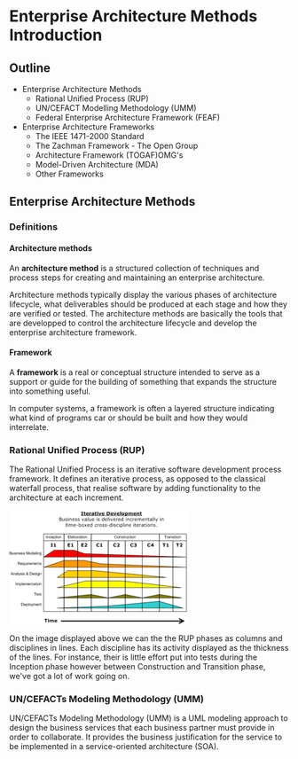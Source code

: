 # Enterprise Architecture Methods Introduction

## Outline

- Enterprise Architecture Methods
  - Rational Unified Process (RUP)
  - UN/CEFACT Modelling Methodology (UMM)
  - Federal Enterprise Architecture Framework (FEAF)
- Enterprise Architecture Frameworks
  - The IEEE 1471-2000 Standard
  - The Zachman Framework - The Open Group
  - Architecture Framework (TOGAF)OMG's
  - Model-Driven Architecture (MDA)
  - Other Frameworks

## Enterprise Architecture Methods

### Definitions

#### Architecture methods

An **architecture method** is a structured collection of techniques and process steps for creating and maintaining an enterprise architecture.

Architecture methods typically display the various phases of architecture lifecycle, what deliverables should be produced at each stage and how they are verified or tested.
The architecture methods are basically the tools that are developped to control the architecture lifecycle and develop the enterprise architecture framework.

#### Framework

A **framework** is a real or conceptual structure intended to serve as a support or guide for the building of something that expands the structure into something useful.

In computer systems, a framework is often a layered structure indicating what kind of programs car or should be built and how they would interrelate.

### Rational Unified Process (RUP)

The Rational Unified Process is an iterative software development process framework. It defines an iterative process, as opposed to the classical waterfall process, that realise software by adding functionality to the architecture at each increment.

![RUP_phases_and_disciplines](./Resources/RUP_phases_and_disciplines.png)

On the image displayed above we can the the RUP phases as columns and disciplines in lines. Each discipline has its activity displayed as the thickness of the lines.
For instance, their is little effort put into tests during the Inception phase however between Construction and Transition phase, we've got a lot of work going on.

### UN/CEFACTs Modeling Methodology (UMM)

UN/CEFACTs Modeling Methodology (UMM) is a UML modeling approach to design the business services that each business partner must provide in order to collaborate. It provides the business justification for the service to be implemented in a service-oriented architecture (SOA).


